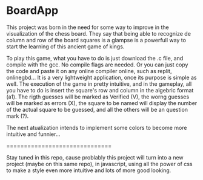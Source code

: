 # BoardApp
This project was born in the need for some way to improve in the visualization of the chess board. They say that being able to recognize de column and row of the board squares is a glampse is a powerfull way to start the learning of this ancient game of kings.

To play this game, what you have to do is just download the .c file, and compile with the gcc. No compile flags are needed.
Or you can just copy the code and paste it on any online compiler online, such as replit, onlinegbd...
It is a very lightweight application, once its purpose is simple as well.
The execution of the game in pretty intuitive, and in the gameplay, all you have to do is insert the square's row and column in the algebric format (a1).
The rigth guesses will be marked as Verified (V), the worng guesses will be marked as errors (X), the square to be named will display the number of the actual square to be guessed, and all the others will be an question mark (?).

The next atualization intends to implement some colors to become more intuitive and funnier...


==============================


Stay tuned in this repo, cause problably this project will turn into a new project (maybe on this same repo), in javascript, using all the power of css to make a style even more intuitive and lots of more good looking. 
